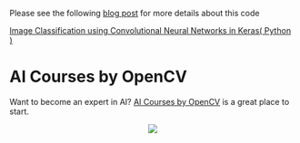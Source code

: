 Please see the following
[blog post](https://www.learnopencv.com/image-classification-using-convolutional-neural-networks-in-keras)
for more details about this code

[Image Classification using Convolutional Neural Networks in Keras( Python )](https://www.learnopencv.com/image-classification-using-convolutional-neural-networks-in-keras)

# AI Courses by OpenCV

Want to become an expert in AI?
[AI Courses by OpenCV](https://opencv.org/courses/) is a great place to start.

<a href="https://opencv.org/courses/">
<p align="center"> 
<img src="https://www.learnopencv.com/wp-content/uploads/2020/04/AI-Courses-By-OpenCV-Github.png">
</p>
</a>
